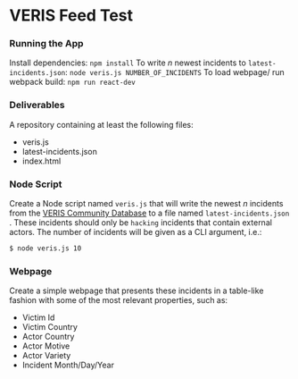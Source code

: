 # VERIS Feed Test

### Running the App
Install dependencies: `npm install`
To write *n* newest incidents to `latest-incidents.json`: `node veris.js NUMBER_OF_INCIDENTS`
To load webpage/ run webpack build: `npm run react-dev`


### Deliverables
A repository containing at least the following files:

- veris.js
- latest-incidents.json
- index.html

### Node Script
Create a Node script named `veris.js` that will write the newest *n* incidents from the [VERIS Community Database](https://github.com/vz-risk/VCDB) to a file named `latest-incidents.json` . These incidents should only be `hacking` incidents that contain external actors. The number of incidents will be given as a CLI argument, i.e.:

```bash
$ node veris.js 10
```

### Webpage
Create a simple webpage that presents these incidents in a table-like fashion with some of the most relevant properties, such as:

- Victim Id
- Victim Country
- Actor Country
- Actor Motive
- Actor Variety
- Incident Month/Day/Year
